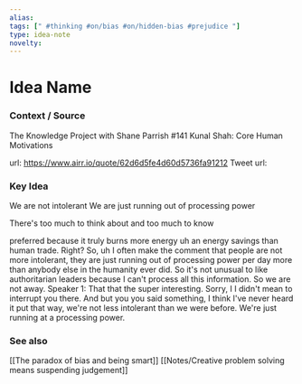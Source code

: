 ```yaml
---
alias: 
tags: [" #thinking #on/bias #on/hidden-bias #prejudice "]
type: idea-note
novelty: 
---
```

# Idea Name

### Context / Source
The Knowledge Project with Shane Parrish
#141 Kunal Shah: Core Human Motivations

url: https://www.airr.io/quote/62d6d5fe4d60d5736fa91212
Tweet url: 

### Key Idea

We are not intolerant
We are just running out of processing power

There's too much to think about and too much to know

preferred because it truly burns more energy uh an energy savings than human trade. Right? So, uh I often make the comment that people are not more intolerant, they are just running out of processing power per day more than anybody else in the humanity ever did. So it's not unusual to like authoritarian leaders because I can't process all this information. So we are not away. Speaker 1: That that the super interesting. Sorry, I I didn't mean to interrupt you there. And but you you said something, I think I've never heard it put that way, we're not less intolerant than we were before. We're just running at a processing power.


### See also
[[The paradox of bias and being smart]]
[[Notes/Creative problem solving means suspending judgement]]